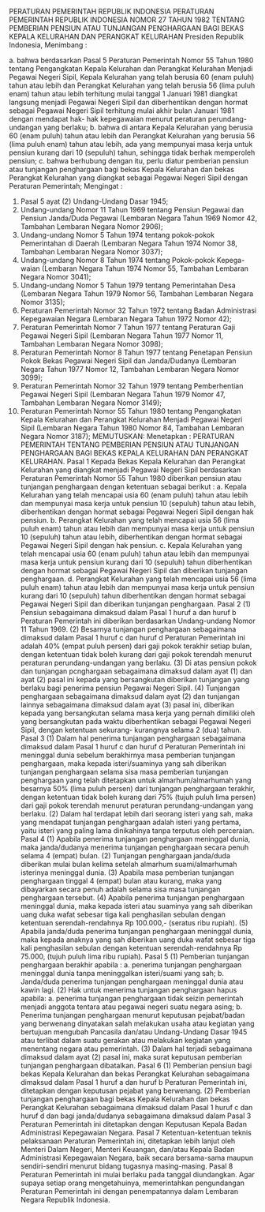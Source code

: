  PERATURAN PEMERINTAH REPUBLIK INDONESIA PERATURAN PEMERINTAH REPUBLIK INDONESIA NOMOR 27 TAHUN 1982 TENTANG PEMBERIAN PENSIUN ATAU TUNJANGAN PENGHARGAAN BAGI BEKAS KEPALA KELURAHAN DAN PERANGKAT KELURAHAN Presiden Republik Indonesia,
Menimbang :

a. bahwa berdasarkan Pasal 5 Peraturan Pemerintah Nomor 55 Tahun 1980 tentang Pengangkatan Kepala Kelurahan dan Perangkat Kelurahan Menjadi Pegawai Negeri Sipil, Kepala Kelurahan yang telah berusia 60 (enam puluh) tahun atau lebih dan Perangkat Kelurahan yang telah berusia 56 (lima puluh enam) tahun atau lebih terhitung mulai tanggal 1 Januari 1981 diangkat langsung menjadi Pegawai Negeri Sipil dan diberhentikan dengan hormat sebagai Pegawai Negeri Sipil terhitung mulai akhir bulan Januari 1981 dengan mendapat hak- hak kepegawaian menurut peraturan perundang-undangan yang berlaku;
b. bahwa di antara Kepala Kelurahan yang berusia 60 (enam puluh) tahun atau lebih dan Perangkat Kelurahan yang berusia 56 (lima puluh enam) tahun atau lebih, ada yang mempunyai masa kerja untuk pensiun kurang dari 10 (sepuluh) tahun, sehingga tidak berhak memperoleh pensiun;
c. bahwa berhubung dengan itu, perlu diatur pemberian pensiun atau tunjangan penghargaan bagi bekas Kepala Kelurahan dan bekas Perangkat Kelurahan yang diangkat sebagai Pegawai Negeri Sipil dengan Peraturan Pemerintah;
Mengingat :

1. Pasal 5 ayat (2) Undang-Undang Dasar 1945;
2. Undang-undang Nomor 11 Tahun 1969 tentang Pensiun Pegawai dan Pensiun Janda/Duda Pegawai (Lembaran Negara Tahun 1969 Nomor 42, Tambahan Lembaran Negara Nomor 2906);
3. Undang-undang Nomor 5 Tahun 1974 tentang pokok-pokok Pemerintahan di Daerah (Lembaran Negara Tahun 1974 Nomor 38, Tambahan Lembaran Negara Nomor 3037);
4. Undang-undang Nomor 8 Tahun 1974 tentang Pokok-pokok Kepega- waian (Lembaran Negara Tahun 1974 Nomor 55, Tambahan Lembaran Negara Nomor 3041);
5. Undang-undang Nomor 5 Tahun 1979 tentang Pemerintahan Desa (Lembaran Negara Tahun 1979 Nomor 56, Tambahan Lembaran Negara Nomor 3135);
6. Peraturan Pemerintah Nomor 32 Tahun 1972 tentang Badan Administrasi Kepegawaian Negara (Lembaran Negara Tahun 1972 Nomor 42);
7. Peraturan Pemerintah Nomor 7 Tahun 1977 tentang Peraturan Gaji Pegawai Negeri Sipil (Lembaran Negara Tahun 1977 Nomor 11, Tambahan Lembaran Negara Nomor 3098);
8. Peraturan Pemerintah Nomor 8 Tahun 1977 tentang Penetapan Pensiun Pokok Bekas Pegawai Negeri Sipil dan Janda/Dudanya (Lembaran Negara Tahun 1977 Nomor 12, Tambahan Lembaran Negara Nomor 3099);
9. Peraturan Pemerintah Nomor 32 Tahun 1979 tentang Pemberhentian Pegawai Negeri Sipil (Lembaran Negara Tahun 1979 Nomor 47, Tambahan Lembaran Negara Nomor 3149);
10. Peraturan Pemerintah Nomor 55 Tahun 1980 tentang Pengangkatan Kepala Kelurahan dan Perangkat Kelurahan Menjadi Pegawai Negeri Sipil (Lembaran Negara Tahun 1980 Nomor 84, Tambahan Lembaran Negara Nomor 3187);
MEMUTUSKAN:
 Menetapkan : PERATURAN PEMERINTAH TENTANG PEMBERIAN PENSIUN ATAU TUNJANGAN PENGHARGAAN BAGI BEKAS KEPALA KELURAHAN DAN PERANGKAT KELURAHAN.
Pasal 1
Kepada Bekas Kepala Kelurahan dan Perangkat Kelurahan yang diangkat menjadi Pegawai Negeri Sipil berdasarkan Peraturan Pemerintah Nomor 55 Tahun 1980 diberikan pensiun atau tunjangan penghargaan dengan ketentuan sebagai berikut :
a. Kepala Kelurahan yang telah mencapai usia 60 (enam puluh) tahun atau lebih dan mempunyai masa kerja untuk pensiun 10 (sepuluh) tahun atau lebih, diberhentikan dengan hormat sebagai Pegawai Negeri Sipil dengan hak pensiun.
b. Perangkat Kelurahan yang telah mencapai usia 56 (lima puluh enam) tahun atau lebih dan mempunyai masa kerja untuk pensiun 10 (sepuluh) tahun atau lebih, diberhentikan dengan hormat sebagai Pegawai Negeri Sipil dengan hak pensiun.
c. Kepala Kelurahan yang telah mencapai usia 60 (enam puluh) tahun atau lebih dan mempunyai masa kerja untuk pensiun kurang dari 10 (sepuluh) tahun diberhentikan dengan hormat sebagai Pegawai Negeri Sipil dan diberikan tunjangan penghargaan.
d. Perangkat Kelurahan yang telah mencapai usia 56 (lima puluh enam) tahun atau lebih dan mempunyai masa kerja untuk pensiun kurang dari 10 (sepuluh) tahun diberhentikan dengan hormat sebagai Pegawai Negeri Sipil dan diberikan tunjangan penghargaan.
Pasal 2
(1) Pensiun sebagaimana dimaksud dalam Pasal 1 huruf a dan huruf b Peraturan Pemerintah ini diberikan berdasarkan Undang-undang Nomor 11 Tahun 1969.
(2) Besarnya tunjangan penghargaan sebagaimana dimaksud dalam Pasal 1 huruf c dan huruf d Peraturan Pemerintah ini adalah 40% (empat puluh persen) dari gaji pokok terakhir setiap bulan, dengan ketentuan tidak boleh kurang dari gaji pokok terendah menurut peraturan perundang-undangan yang berlaku.
(3) Di atas pensiun pokok dan tunjangan pcnghargaan sebagaimana dimaksud dalam ayat (1) dan ayat (2) pasal ini kepada yang bersangkutan diberikan tunjangan yang berlaku bagi penerima pensiun Pegawai Negeri Sipil.
(4) Tunjangan penghargaan sebagaimana dimaksud dalam ayat (2) dan tunjangan lainnya sebagaimana dimaksud dalam ayat (3) pasal ini, diberikan kepada yang bersangkutan selama masa kerja yang pernah dimiliki oleh yang bersangkutan pada waktu diberhentikan sebagai Pegawai Negeri Sipil, dengan ketentuan sekurang- kurangnya selama 2 (dua) tahun.
Pasal 3
(1) Dalam hal penerima tunjangan penghargaan sebagaimana dimaksud dalam Pasal 1 huruf c dan huruf d Peraturan Pemerintah ini meninggal dunia sebelum berakhirnya masa pemberian tunjangan penghargaan, maka kepada isteri/suaminya yang sah diberikan tunjangan penghargaan selama sisa masa pemberian tunjangan penghargaan yang telah ditetapkan untuk almarhum/almarhumah yang besarnya 50% (lima puluh persen) dari tunjangan penghargaan terakhir, dengan ketentuan tidak boleh kurang dari 75% (tujuh puluh lima persen) dari gaji pokok terendah menurut peraturan perundang-undangan yang berlaku.
(2) Dalam hal terdapat lebih dari seorang isteri yang sah, maka yang mendapat tunjangan penghargaan adalah isteri yang pertama, yaitu isteri yang paling lama dinikahinya tanpa terputus oleh perceraian.
Pasal 4
(1) Apabila penerima tunjangan penghargaan meninggal dunia, maka janda/dudanya menerima tunjangan penghargaan secara penuh selama 4 (empat) bulan.
(2) Tunjangan penghargaan janda/duda diberikan mulai bulan kelima setelah almarhum suami/almarhumah isterinya meninggal dunia.
(3) Apabila masa pemberian tunjangan penghargaan tinggal 4 (empat) bulan atau kurang, maka yang dibayarkan secara penuh adalah selama sisa masa tunjangan penghargaan tersebut.
(4) Apabila penerima tunjangan penghargaan meninggal dunia, maka kepada isteri atau suaminya yang sah diberikan uang duka wafat sebesar tiga kali penghasilan sebulan dengan ketentuan serendah-rendahnya Rp 100.000,- (seratus ribu rupiah).
(5) Apabila janda/duda penerima tunjangan penghargaan meninggal dunia, maka kepada anaknya yang sah diberikan uang duka wafat sebesar tiga kali penghasilan sebulan dengan ketentuan serendah-rendahnya Rp 75.000, (tujuh puluh lima ribu rupiah).
Pasal 5
(1) Pemberian tunjangan penghargaan berakhir apabila :
a. penerima tunjangan penghargaan meninggal dunia tanpa meninggalkan isteri/suami yang sah;
b. Janda/duda penerima tunjangan penghargaan meninggal dunia atau kawin lagi.
(2) Hak untuk menerima tunjangan penghargaan hapus apabila:
a. penerima tunjangan penghargaan tidak seizin pemerintah menjadi anggota tentara atau pegawai negeri suatu negara asing;
b. Penerima tunjangan penghargaan menurut keputusan pejabat/badan yang berwenang dinyatakan salah melakukan usaha atau kegiatan yang bertujuan mengubah Pancasila dan/atau Undang-Undang Dasar 1945 atau terlibat dalam suatu gerakan atau melakukan kegiatan yang menentang negara atau pemerintah.
(3) Dalam hal terjadi sebagaimana dimaksud dalam ayat (2) pasal ini, maka surat keputusan pemberian tunjangan penghargaan dibatalkan.
Pasal 6
(1) Pemberian pensiun bagi bekas Kepala Kelurahan dan bekas Perangkat Kelurahan sebagaimana dimaksud dalam Pasal 1 huruf a dan huruf b Peraturan Pemerintah ini, ditetapkan dengan keputusan pejabat yang berwenang.
(2) Pemberian tunjangan penghargaan bagi bekas Kepala Kelurahan dan bekas Perangkat Kelurahan sebagaimana dimaksud dalam Pasal 1 huruf c dan huruf d dan bagi janda/dudanya sebagaimana dimaksud dalam Pasal 3 Peraturan Pemerintah ini ditetapkan dengan Keputusan Kepala Badan Administrasi Kepegawaian Negara.
Pasal 7
Ketentuan-ketentuan teknis pelaksanaan Peraturan Pemerintah ini, ditetapkan lebih lanjut oleh Menteri Dalam Negeri, Menteri Keuangan, dan/atau Kepala Badan Administrasi Kepegawaian Negara, baik secara bersama-sama maupun sendiri-sendiri menurut bidang tugasnya masing-masing.
Pasal 8
Peraturan Pemerintah ini mulai berlaku pada tanggal diundangkan. Agar supaya setiap orang mengetahuinya, memerintahkan pengundangan Peraturan Pemerintah ini dengan penempatannya dalam Lembaran Negara Republik Indonesia.
